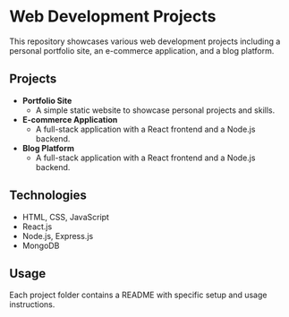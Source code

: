 # Web Development Projects

This repository showcases various web development projects including a personal portfolio site, an e-commerce application, and a blog platform.

## Projects
- **Portfolio Site**
  - A simple static website to showcase personal projects and skills.
- **E-commerce Application**
  - A full-stack application with a React frontend and a Node.js backend.
- **Blog Platform**
  - A full-stack application with a React frontend and a Node.js backend.

## Technologies
- HTML, CSS, JavaScript
- React.js
- Node.js, Express.js
- MongoDB

## Usage
Each project folder contains a README with specific setup and usage instructions.
